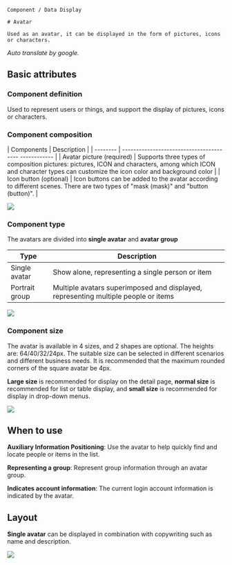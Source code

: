 `````
Component / Data Display

# Avatar

Used as an avatar, it can be displayed in the form of pictures, icons or characters.
`````

*Auto translate by google.*

## Basic attributes

### Component definition

Used to represent users or things, and support the display of pictures, icons or characters.

### Component composition

| Components | Description |
| -------- | ---------------------------------------- ------------ |
| Avatar picture (required) | Supports three types of composition pictures: pictures, ICON and characters, among which ICON and character types can customize the icon color and background color |
| Icon button (optional) | Icon buttons can be added to the avatar according to different scenes. There are two types of "mask (mask)" and "button (button)". |

![](https://p1-arco.byteimg.com/tos-cn-i-uwbnlip3yd/5f3ee3524fed5b9554407cd4978b6a8f.png~tplv-uwbnlip3yd-webp.webp)

### Component type

The avatars are divided into **single avatar** and **avatar group**

| Type | Description |
| ---- | ------------------ |
| Single avatar | Show alone, representing a single person or item |
| Portrait group | Multiple avatars superimposed and displayed, representing multiple people or items |

![](https://p1-arco.byteimg.com/tos-cn-i-uwbnlip3yd/5cdf9480e367ae704336d388a19bf3ea.png~tplv-uwbnlip3yd-webp.webp)

### Component size

The avatar is available in 4 sizes, and 2 shapes are optional. The heights are: 64/40/32/24px. The suitable size can be selected in different scenarios and different business needs. It is recommended that the maximum rounded corners of the square avatar be 4px.

**Large size** is recommended for display on the detail page, **normal size** is recommended for list or table display, and **small size** is recommended for display in drop-down menus.

![](https://p1-arco.byteimg.com/tos-cn-i-uwbnlip3yd/c376c6731162471b98d80315058179fe~tplv-uwbnlip3yd-image.image)

## When to use

**Auxiliary Information Positioning**: Use the avatar to help quickly find and locate people or items in the list.

**Representing a group**: Represent group information through an avatar group.

**Indicates account information**: The current login account information is indicated by the avatar.

## Layout

**Single avatar** can be displayed in combination with copywriting such as name and description.

![](https://p1-arco.byteimg.com/tos-cn-i-uwbnlip3yd/304bc1b5418f41849868e3cb47cd47d7~tplv-uwbnlip3yd-image.image)
